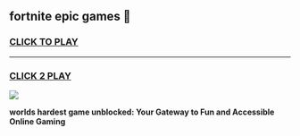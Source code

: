 
## fortnite epic games 👋
<h3>
<a href="https://premium.freeplayer.one?title=fortnite_epic_games&ref=13F">CLICK TO PLAY</a></h3>
<hr>

<h3>
<a href="https://premium.freeplayer.one?title=fortnite_epic_games&ref=13F">CLICK 2 PLAY</a>
  
</h3>

<a href="https://premium.freeplayer.one?title=fortnite_epic_games&ref=12F/"><img src="https://clearcache.store/games.png"></a>


**worlds hardest game unblocked: Your Gateway to Fun and Accessible Online Gaming**
